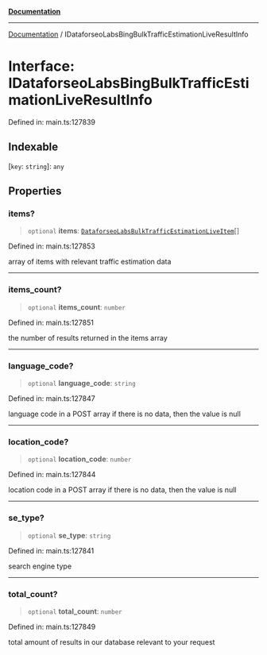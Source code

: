 [**Documentation**](../README.md)

***

[Documentation](../README.md) / IDataforseoLabsBingBulkTrafficEstimationLiveResultInfo

# Interface: IDataforseoLabsBingBulkTrafficEstimationLiveResultInfo

Defined in: main.ts:127839

## Indexable

\[`key`: `string`\]: `any`

## Properties

### items?

> `optional` **items**: [`DataforseoLabsBulkTrafficEstimationLiveItem`](../classes/DataforseoLabsBulkTrafficEstimationLiveItem.md)[]

Defined in: main.ts:127853

array of items with relevant traffic estimation data

***

### items\_count?

> `optional` **items\_count**: `number`

Defined in: main.ts:127851

the number of results returned in the items array

***

### language\_code?

> `optional` **language\_code**: `string`

Defined in: main.ts:127847

language code in a POST array
if there is no data, then the value is null

***

### location\_code?

> `optional` **location\_code**: `number`

Defined in: main.ts:127844

location code in a POST array
if there is no data, then the value is null

***

### se\_type?

> `optional` **se\_type**: `string`

Defined in: main.ts:127841

search engine type

***

### total\_count?

> `optional` **total\_count**: `number`

Defined in: main.ts:127849

total amount of results in our database relevant to your request
